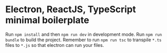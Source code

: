 # Electron, ReactJS, TypeScript minimal boilerplate
Run ```npm install``` and then ```npm run dev``` in development mode.
Run ```npm run bundle``` to build the project.
Remember to run ```npm run tsc``` to transpile ```*.ts``` files to ```*.js``` so that
electron can run your files.
